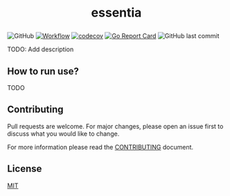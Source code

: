 # <p align="center">essentia</p>

![GitHub](https://img.shields.io/github/license/XDoubleU/essentia)
[![Workflow](https://github.com/XDoubleU/essentia/actions/workflows/main.yml/badge.svg)](https://github.com/XDoubleU/essentia/actions/workflows/main.yml)
[![codecov](https://codecov.io/gh/XDoubleU/essentia/branch/main/graph/badge.svg?token=8IY0BGQ5RW)](https://codecov.io/gh/XDoubleU/essentia)
[![Go Report Card](https://goreportcard.com/badge/github.com/XDoubleU/essentia)](https://goreportcard.com/report/github.com/XDoubleU/essentia)
![GitHub last commit](https://img.shields.io/github/last-commit/XDoubleU/essentia)

TODO: Add description

## How to run use?

TODO

## Contributing

Pull requests are welcome. For major changes, please open an issue first
to discuss what you would like to change.

For more information please read the [CONTRIBUTING](./CONTRIBUTING.md) document.

## License

[MIT](./LICENSE)
